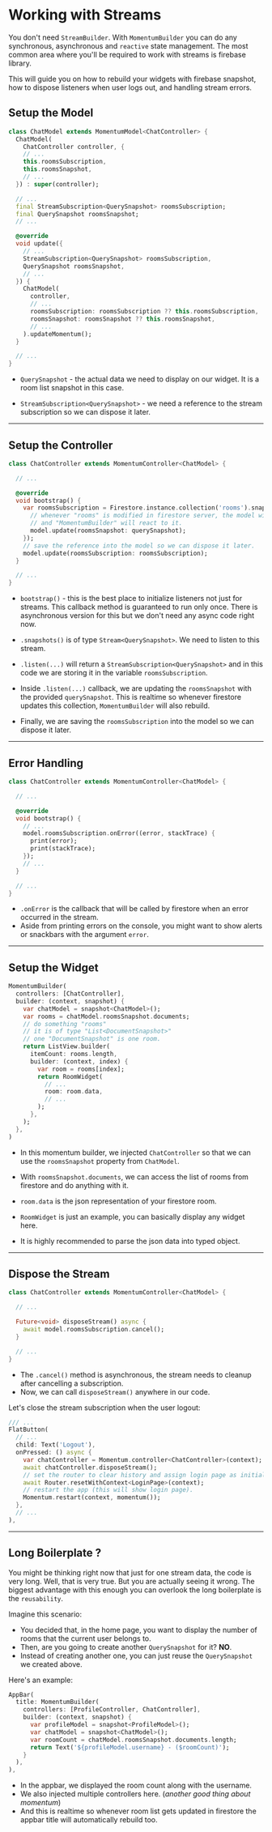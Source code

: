 # Working with Streams
You don't need `StreamBuilder`. With `MomentumBuilder` you can do any synchronous, asynchronous and `reactive` state management. The most common area where you'll be required to work with streams is firebase library.

This will guide you on how to rebuild your widgets with firebase snapshot, how to dispose listeners when user logs out, and handling stream errors.

## Setup the Model

```dart
class ChatModel extends MomentumModel<ChatController> {
  ChatModel(
    ChatController controller, {
    // ...
    this.roomsSubscription,
    this.roomsSnapshot,
    // ...
  }) : super(controller);

  // ...
  final StreamSubscription<QuerySnapshot> roomsSubscription;
  final QuerySnapshot roomsSnapshot;
  // ...

  @override
  void update({
    // ...
    StreamSubscription<QuerySnapshot> roomsSubscription,
    QuerySnapshot roomsSnapshot,
    // ...
  }) {
    ChatModel(
      controller,
      // ...
      roomsSubscription: roomsSubscription ?? this.roomsSubscription,
      roomsSnapshot: roomsSnapshot ?? this.roomsSnapshot,
      // ...
    ).updateMomentum();
  }

  // ...
}
```

- `QuerySnapshot` - the actual data we need to display on our widget. It is a room list snapshot in this case.

- `StreamSubscription<QuerySnapshot>` - we need a reference to the stream subscription so we can dispose it later.

<hr>

## Setup the Controller

```dart
class ChatController extends MomentumController<ChatModel> {

  // ...

  @override
  void bootstrap() {
    var roomsSubscription = Firestore.instance.collection('rooms').snapshots().listen((querySnapshot) {
      // whenever "rooms" is modified in firestore server, the model will be updated
      // and "MomentumBuilder" will react to it.
      model.update(roomsSnapshot: querySnapshot);
    });
    // save the reference into the model so we can dispose it later.
    model.update(roomsSubscription: roomsSubscription);
  } 

  // ...
}
```

- `bootstrap()` - this is the best place to initialize listeners not just for streams. This callback method is guaranteed to run only once. There is asynchronous version for this but we don't need any async code right now.

- `.snapshots()` is of type `Stream<QuerySnapshot>`. We need to listen to this stream.

- `.listen(...)` will return a `StreamSubscription<QuerySnapshot>` and in this code we are storing it in the variable `roomsSubscription`.

- Inside `.listen(...)` callback, we are updating the `roomsSnapshot` with the provided `querySnapshot`. This is realtime so whenever firestore updates this collection, `MomentumBuilder` will also rebuild.

- Finally, we are saving the `roomsSubscription` into the model so we can dispose it later.

<hr>

## Error Handling

```dart
class ChatController extends MomentumController<ChatModel> {

  // ...

  @override
  void bootstrap() {
    // ...
    model.roomsSubscription.onError((error, stackTrace) {
      print(error);
      print(stackTrace);
    });
    // ...
  } 

  // ...
}
```

- `.onError` is the callback that will be called by firestore when an error occurred in the stream.
- Aside from printing errors on the console, you might want to show alerts or snackbars with the argument `error`. 

<hr>

## Setup the Widget
```dart
MomentumBuilder(
  controllers: [ChatController],
  builder: (context, snapshot) {
    var chatModel = snapshot<ChatModel>();
    var rooms = chatModel.roomsSnapshot.documents;
    // do something "rooms"
    // it is of type "List<DocumentSnapshot>"
    // one "DocumentSnapshot" is one room.
    return ListView.builder(
      itemCount: rooms.length,
      builder: (context, index) {
        var room = rooms[index];
        return RoomWidget(
          // ...
          room: room.data,
          // ...
        );
      },
    );
  },
)
```

- In this momentum builder, we injected `ChatController` so that we can use the `roomsSnapshot` property from `ChatModel`.

- With `roomsSnapshot.documents`, we can access the list of rooms from firestore and do anything with it.

- `room.data` is the json representation of your firestore room.

- `RoomWidget` is just an example, you can basically display any widget here.

- It is highly recommended to parse the json data into typed object.

<hr>

## Dispose the Stream

```dart
class ChatController extends MomentumController<ChatModel> {

  // ...

  Future<void> disposeStream() async {
    await model.roomsSubscription.cancel();
  } 

  // ...
}
```

- The `.cancel()` method is asynchronous, the stream needs to cleanup after cancelling a subscription.
- Now, we can call `disposeStream()` anywhere in our code.

Let's close the stream subscription when the user logout:

```dart
/// ...
FlatButton(
  // ...
  child: Text('Logout'),
  onPressed: () async {
    var chatController = Momentum.controller<ChatController>(context);
    await chatController.disposeStream();
    // set the router to clear history and assign login page as initial page in the route.
    await Router.resetWithContext<LoginPage>(context);
    // restart the app (this will show login page).
    Momentum.restart(context, momentum());
  },
  // ...
),
```

<hr>

## Long Boilerplate ?
You might be thinking right now that just for one stream data, the code is very long. Well, that is very true. But you are actually seeing it wrong. The biggest advantage with this enough you can overlook the long boilerplate is the `reusability`.

Imagine this scenario:

- You decided that, in the home page, you want to display the number of rooms that the current user belongs to.
- Then, are you going to create another `QuerySnapshot` for it? **NO**.
- Instead of creating another one, you can just reuse the `QuerySnapshot` we created above.

Here's an example:

```dart
AppBar(
  title: MomentumBuilder(
    controllers: [ProfileController, ChatController],
    builder: (context, snapshot) {
      var profileModel = snapshot<ProfileModel>();
      var chatModel = snapshot<ChatModel>();
      var roomCount = chatModel.roomsSnapshot.documents.length;
      return Text('${profileModel.username} - ($roomCount)');
    }
  ),
),
```

- In the appbar, we displayed the room count along with the username.
- We also injected multiple controllers here. (*another good thing about momentum*)
- And this is realtime so whenever room list gets updated in firestore the appbar title will automatically rebuild too.